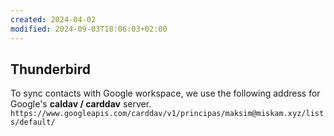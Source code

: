 ```yaml
---
created: 2024-04-02
modified: 2024-09-03T18:06:03+02:00
---
```


## Thunderbird

To sync contacts with Google workspace, we use the following address for Google's **caldav / carddav** server. `https://www.googleapis.com/carddav/v1/principas/maksim@miskam.xyz/lists/default/`
